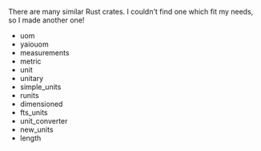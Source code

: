 There are many similar Rust crates.  I couldn't find one which fit my
needs, so I made another one!

* uom
* yaiouom
* measurements
* metric
* unit
* unitary
* simple_units
* runits
* dimensioned
* fts_units
* unit_converter
* new_units
* length
